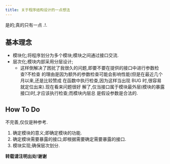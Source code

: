 ```yaml
---
title: 关于程序结构设计的一点想法
---
```


是的;真的只有一点 .!.

## 基本理念

*   模块化;将程序划分为多个模块;模块之间通过接口交流.
*   层次化;模块内部采用分层设计;
    -   这样倒解决了困扰了我很久的问题,即要不要在提供的接口中进行参数检查?不检查
        的理由是因为额外的参数检查可能会影响性能(但是在最近几个月以来,还是比较赞成
        在函数中执行检查,因为这样当出现 BUG 时,很容易就定位出来).现在看来问题很好
        解了,仅当接口属于模块最外层(模块的暴露接口)时,才应该执行检查;而模块内层总
        是假设参数是合法的.

## How To Do

不完善,仅仅是种参考.

1.  确定模块的意义;即确定模块的功能.
2.  确定模块需要暴露的接口;即根据需要确定需要暴露的接口.
3.  模块实现;确保层次划分.




**转载请注明出处!谢谢**
